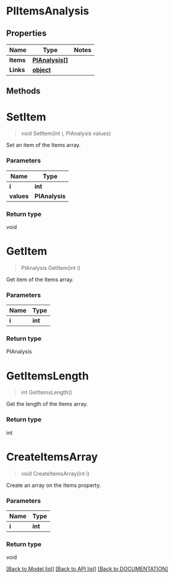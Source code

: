 # PIItemsAnalysis

## Properties
Name | Type | Notes
------------ | ------------- | -------------
**Items** | **[**PIAnalysis[]**](../Model/PIAnalysis.md)**
**Links** | **[**object**](../Model/Object.md)**

## Methods

# **SetItem**
> void SetItem(int i, PIAnalysis values)

Set an item of the Items array.

### Parameters

Name | Type
------------- | -------------
 **i** | **int**
 **values** | **PIAnalysis**

### Return type

void


# **GetItem**
> PIAnalysis GetItem(int i)

Get item of the Items array.

### Parameters

Name | Type
------------- | -------------
 **i** | **int**

### Return type

PIAnalysis


# **GetItemsLength**
> int GetItemsLength()

Get the length of the Items array.


### Return type

int


# **CreateItemsArray**
> void CreateItemsArray(int i)

Create an array on the Items property.

### Parameters

Name | Type
------------- | -------------
 **i** | **int**

### Return type

void

[[Back to Model list]](../../DOCUMENTATION.md#documentation-for-models) [[Back to API list]](../../DOCUMENTATION.md#documentation-for-api-endpoints) [[Back to DOCUMENTATION]](../../DOCUMENTATION.md)
